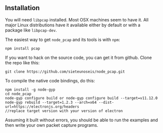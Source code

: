 ## Installation

You will need `libpcap` installed.  Most OSX machines seem to have it.  All major Linux distributions have it available
either by default or with a package like `libpcap-dev`.

The easiest way to get `node_pcap` and its tools is with `npm`:

    npm install pcap

If you want to hack on the source code, you can get it from github.  Clone the repo like this:

    git clone https://github.com/sieteunoseis/node_pcap.git

To compile the native code bindings, do this:
    
    npm install -g node-gyp
    cd node_pcap
    node-gyp configure build or node-gyp configure build --target=v11.12.0
    node-gyp rebuild --target=1.2.3 --arch=x64 --dist-url=https://electronjs.org/headers
    //replace target version with your version of electron

Assuming it built without errors, you should be able to run the examples and then write your own packet
capture programs.
